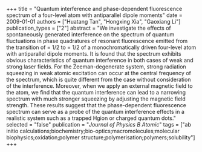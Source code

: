 +++
title = "Quantum interference and phase-dependent fluorescence spectrum of a four-level atom with antiparallel dipole moments"
date = 2009-01-01
authors = ["Huatang Tan", "Hongxing Xia", "Gaoxiang Li"]
publication_types = ["2"]
abstract = "We investigate the effects of spontaneously generated interference on the spectrum of quantum fluctuations in phase quadratures of resonant fluorescence emitted from the transition of = 1/2 to = 1/2 of a monochromatically driven four-level atom with antiparallel dipole moments. It is found that the spectrum exhibits obvious characteristics of quantum interference in both cases of weak and strong laser fields. For the Zeeman-degenerate system, strong radiation squeezing in weak atomic excitation can occur at the central frequency of the spectrum, which is quite different from the case without consideration of the interference. Moreover, when we apply an external magnetic field to the atom, we find that the quantum interference can lead to a narrowing spectrum with much stronger squeezing by adjusting the magnetic field strength. These results suggest that the phase-dependent fluorescence spectrum can serve as a probe of the quantum interference effects in a realistic system such as a trapped Hgion or charged quantum dots."
selected = "false"
publication = "*Journal of Physics B Atomic*"
tags = ["ab initio calculations;biochemistry;bio-optics;macromolecules;molecular biophysics;oxidation;polymer structure;polymerisation;polymers;solubility"]
+++

